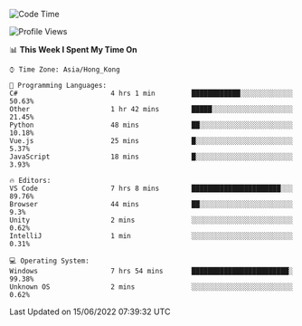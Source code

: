 <!--START_SECTION:waka-->
![Code Time](http://img.shields.io/badge/Code%20Time-25%20hrs%2023%20mins-blue)

![Profile Views](http://img.shields.io/badge/Profile%20Views-24-blue)

📊 **This Week I Spent My Time On** 

```text
⌚︎ Time Zone: Asia/Hong_Kong

💬 Programming Languages: 
C#                       4 hrs 1 min         ████████████░░░░░░░░░░░░░   50.63% 
Other                    1 hr 42 mins        █████░░░░░░░░░░░░░░░░░░░░   21.45% 
Python                   48 mins             ██░░░░░░░░░░░░░░░░░░░░░░░   10.18% 
Vue.js                   25 mins             █░░░░░░░░░░░░░░░░░░░░░░░░   5.37% 
JavaScript               18 mins             █░░░░░░░░░░░░░░░░░░░░░░░░   3.93%

🔥 Editors: 
VS Code                  7 hrs 8 mins        ██████████████████████░░░   89.76% 
Browser                  44 mins             ██░░░░░░░░░░░░░░░░░░░░░░░   9.3% 
Unity                    2 mins              ░░░░░░░░░░░░░░░░░░░░░░░░░   0.62% 
IntelliJ                 1 min               ░░░░░░░░░░░░░░░░░░░░░░░░░   0.31%

💻 Operating System: 
Windows                  7 hrs 54 mins       ████████████████████████░   99.38% 
Unknown OS               2 mins              ░░░░░░░░░░░░░░░░░░░░░░░░░   0.62%

```


 Last Updated on 15/06/2022 07:39:32 UTC
<!--END_SECTION:waka-->
